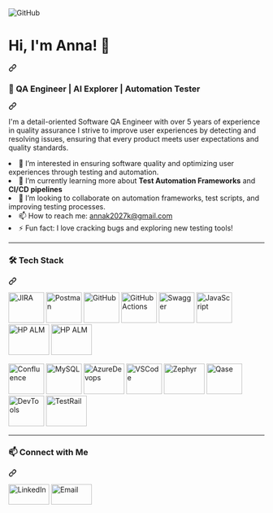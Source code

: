 
<img src="https://private-user-images.githubusercontent.com/146130391/375169117-9746c319-70a5-4d5b-9a50-db7ad170ba87.jpg?jwt=eyJhbGciOiJIUzI1NiIsInR5cCI6IkpXVCJ9.eyJpc3MiOiJnaXRodWIuY29tIiwiYXVkIjoicmF3LmdpdGh1YnVzZXJjb250ZW50LmNvbSIsImtleSI6ImtleTUiLCJleHAiOjE3NDA1OTc2MDAsIm5iZiI6MTc0MDU5NzMwMCwicGF0aCI6Ii8xNDYxMzAzOTEvMzc1MTY5MTE3LTk3NDZjMzE5LTcwYTUtNGQ1Yi05YTUwLWRiN2FkMTcwYmE4Ny5qcGc_WC1BbXotQWxnb3JpdGhtPUFXUzQtSE1BQy1TSEEyNTYmWC1BbXotQ3JlZGVudGlhbD1BS0lBVkNPRFlMU0E1M1BRSzRaQSUyRjIwMjUwMjI2JTJGdXMtZWFzdC0xJTJGczMlMkZhd3M0X3JlcXVlc3QmWC1BbXotRGF0ZT0yMDI1MDIyNlQxOTE1MDBaJlgtQW16LUV4cGlyZXM9MzAwJlgtQW16LVNpZ25hdHVyZT0xYWJmMzgyYjRjY2Q2MzA5ZWM4MzJjMmRjYmRhODlmMmU5MWE3Y2VmNTA0NjIyMzZhNjVmOTM1MTRiYThjYzJkJlgtQW16LVNpZ25lZEhlYWRlcnM9aG9zdCJ9.OoUb8F1-rg0Dn_kLpVWvLEpazT_kBlixuhVy36Hex-0" alt="GitHub" style="max-width: 100%;">


<h1 class="heading-element" dir="auto"> Hi, I'm Anna! 👋 </h1>
<a id="user-content--hi-im-anna" class="anchor" aria-label="Permalink: 👋 Hi, I'm Anna!" href="#-hi-im-anna"><svg class="octicon octicon-link" viewBox="0 0 16 16" version="1.1" width="16" height="16" aria-hidden="true"><path d="m7.775 3.275 1.25-1.25a3.5 3.5 0 1 1 4.95 4.95l-2.5 2.5a3.5 3.5 0 0 1-4.95 0 .751.751 0 0 1 .018-1.042.751.751 0 0 1 1.042-.018 1.998 1.998 0 0 0 2.83 0l2.5-2.5a2.002 2.002 0 0 0-2.83-2.83l-1.25 1.25a.751.751 0 0 1-1.042-.018.751.751 0 0 1-.018-1.042Zm-4.69 9.64a1.998 1.998 0 0 0 2.83 0l1.25-1.25a.751.751 0 0 1 1.042.018.751.751 0 0 1 .018 1.042l-1.25 1.25a3.5 3.5 0 1 1-4.95-4.95l2.5-2.5a3.5 3.5 0 0 1 4.95 0 .751.751 0 0 1-.018 1.042.751.751 0 0 1-1.042.018 1.998 1.998 0 0 0-2.83 0l-2.5 2.5a1.998 1.998 0 0 0 0 2.83Z"></path></svg></a>


<h3 class="heading-element" dir="auto"> 🤖 QA Engineer | AI Explorer | Automation Tester</h3>
<a id="user-content--qa-engineer--python-enthusiast--automation-tester" class="anchor" aria-label="Permalink: 🤖 QA Engineer | AI Explorer | Automation Tester" href="#-qa-engineer--ai-enthusiast--automation-tester"><svg class="octicon octicon-link" viewBox="0 0 16 16" version="1.1" width="16" height="16" aria-hidden="true"><path d="m7.775 3.275 1.25-1.25a3.5 3.5 0 1 1 4.95 4.95l-2.5 2.5a3.5 3.5 0 0 1-4.95 0 .751.751 0 0 1 .018-1.042.751.751 0 0 1 1.042-.018 1.998 1.998 0 0 0 2.83 0l2.5-2.5a2.002 2.002 0 0 0-2.83-2.83l-1.25 1.25a.751.751 0 0 1-1.042-.018.751.751 0 0 1-.018-1.042Zm-4.69 9.64a1.998 1.998 0 0 0 2.83 0l1.25-1.25a.751.751 0 0 1 1.042.018.751.751 0 0 1 .018 1.042l-1.25 1.25a3.5 3.5 0 1 1-4.95-4.95l2.5-2.5a3.5 3.5 0 0 1 4.95 0 .751.751 0 0 1-.018 1.042.751.751 0 0 1-1.042.018 1.998 1.998 0 0 0-2.83 0l-2.5 2.5a1.998 1.998 0 0 0 0 2.83Z"></path></svg></a>
<p dir="auto"> I'm a detail-oriented Software QA Engineer with over 5 years of experience in quality assurance I strive to improve user experiences by detecting and resolving issues, ensuring that every product meets user expectations and quality standards. 
</p>



<li> 👀 I’m interested in ensuring software quality and optimizing user experiences through testing and automation.</li>
<li> 🌱 I’m currently learning more about <strong>Test Automation Frameworks</strong> and <strong>CI/CD pipelines</strong></li>
<li> 💞️ I’m looking to collaborate on automation frameworks, test scripts, and improving testing processes.</li>
<li> 📫 How to reach me: <a href="mailto:annak2027k@gmail.com">annak2027k@gmail.com</a></li>
<li> ⚡ Fun fact: I love cracking bugs and exploring new testing tools!</li>

<hr>


<div class="markdown-heading" dir="auto"><h3 class="heading-element" dir="auto">🛠️ Tech Stack</h3><a id="user-content--tech-stack" class="anchor" aria-label="Permalink: 🛠️ Tech Stack" href="#-tech-stack"><svg class="octicon octicon-link" viewBox="0 0 16 16" version="1.1" width="16" height="16" aria-hidden="true"><path d="m7.775 3.275 1.25-1.25a3.5 3.5 0 1 1 4.95 4.95l-2.5 2.5a3.5 3.5 0 0 1-4.95 0 .751.751 0 0 1 .018-1.042.751.751 0 0 1 1.042-.018 1.998 1.998 0 0 0 2.83 0l2.5-2.5a2.002 2.002 0 0 0-2.83-2.83l-1.25 1.25a.751.751 0 0 1-1.042-.018.751.751 0 0 1-.018-1.042Zm-4.69 9.64a1.998 1.998 0 0 0 2.83 0l1.25-1.25a.751.751 0 0 1 1.042.018.751.751 0 0 1 .018 1.042l-1.25 1.25a3.5 3.5 0 1 1-4.95-4.95l2.5-2.5a3.5 3.5 0 0 1 4.95 0 .751.751 0 0 1-.018 1.042.751.751 0 0 1-1.042.018 1.998 1.998 0 0 0-2.83 0l-2.5 2.5a1.998 1.998 0 0 0 0 2.83Z"></path></svg></a></div>


<a target="_blank" rel="noopener noreferrer nofollow" href="https://camo.githubusercontent.com/77bba758f3422181c7622faa41e167e9c0f8fec4e23dbcec7a8ab1dbb1a99515/68747470733a2f2f696d672e736869656c64732e696f2f62616467652f4a4952412d3030353243433f7374796c653d666f722d7468652d6261646765266c6f676f3d6a697261266c6f676f436f6c6f723d7768697465"><img src="https://camo.githubusercontent.com/77bba758f3422181c7622faa41e167e9c0f8fec4e23dbcec7a8ab1dbb1a99515/68747470733a2f2f696d672e736869656c64732e696f2f62616467652f4a4952412d3030353243433f7374796c653d666f722d7468652d6261646765266c6f676f3d6a697261266c6f676f436f6c6f723d7768697465" alt="JIRA" data-canonical-src="https://img.shields.io/badge/JIRA-0052CC?style=for-the-badge&amp;logo=jira&amp;logoColor=white" width="70" height="60"></a>
<a target="_blank" rel="noopener noreferrer nofollow" href="https://camo.githubusercontent.com/cf06fedcca8eedc2ebcf41a87c79ae200b8e7f79b65a9c2dcd833d1990bd3290/68747470733a2f2f696d672e736869656c64732e696f2f62616467652f506f73746d616e2d4646364333373f7374796c653d666f722d7468652d6261646765266c6f676f3d706f73746d616e266c6f676f436f6c6f723d7768697465"><img src="https://camo.githubusercontent.com/cf06fedcca8eedc2ebcf41a87c79ae200b8e7f79b65a9c2dcd833d1990bd3290/68747470733a2f2f696d672e736869656c64732e696f2f62616467652f506f73746d616e2d4646364333373f7374796c653d666f722d7468652d6261646765266c6f676f3d706f73746d616e266c6f676f436f6c6f723d7768697465" alt="Postman" data-canonical-src="https://img.shields.io/badge/Postman-FF6C37?style=for-the-badge&amp;logo=postman&amp;logoColor=white" width="70" height="60"></a>
<a target="_blank" rel="noopener noreferrer nofollow" href="[436f6c6f723d7768697465](https://blogger.googleusercontent.com/img/b/R29vZ2xl/AVvXsEhI_aTdjC0Xh2I3Kx8HLFmLtdFKe-clmFR0Veiq4a1rh01Y-5KltuiSB4hudo6is1d5OgAs_aaLjem8Ww7lRr59cVUlbRuXd9p_6r_OeNeXtY3YCevyYwNSLbNoOHqsZyGza7jBn95U5-0NBB9h9p0pJAcWCpAjW7efneawHjkD3g8as2g2zuDruFzf5To/s0-rw/GitHub%20Logo%202013.png)"><img src="https://blogger.googleusercontent.com/img/b/R29vZ2xl/AVvXsEhI_aTdjC0Xh2I3Kx8HLFmLtdFKe-clmFR0Veiq4a1rh01Y-5KltuiSB4hudo6is1d5OgAs_aaLjem8Ww7lRr59cVUlbRuXd9p_6r_OeNeXtY3YCevyYwNSLbNoOHqsZyGza7jBn95U5-0NBB9h9p0pJAcWCpAjW7efneawHjkD3g8as2g2zuDruFzf5To/s0-rw/GitHub%20Logo%202013.png" alt="GitHub" data-canonical-src="https://img.shields.io/badge/GitHub-181717?style=for-the-badge&amp;logo=github&amp;logoColor=white" width="70" height="60"></a>
<a target="_blank" rel="noopener noreferrer nofollow" href="https://miro.medium.com/v2/resize:fit:1358/format:webp/1*_7mJjD1resPodxT7agk16w.png"><img src="https://miro.medium.com/v2/resize:fit:1358/format:webp/1*_7mJjD1resPodxT7agk16w.png" alt="GitHubActions" data-canonical-src="https://img.shields.io/badge/GitHub-181717?style=for-the-badge&amp;logo=github&amp;logoColor=white" width="70" height="60"></a>
<a target="_blank" rel="noopener noreferrer nofollow" href="https://cavedweller92.wordpress.com/wp-content/uploads/2019/07/swagger-logo-horizontal.png?w=600"><img src="https://cavedweller92.wordpress.com/wp-content/uploads/2019/07/swagger-logo-horizontal.png?w=600" alt="Swagger" data-canonical-src="https://img.shields.io/badge/GitHub-181717?style=for-the-badge&amp;logo=github&amp;logoColor=white" width="70" height="60"></a>
<a target="_blank" rel="noopener noreferrer nofollow" href="https://encrypted-tbn0.gstatic.com/images?q=tbn:ANd9GcTB2g0jer5Zt4HPVXkhfK47mmQ-qDzEwVWg1p7z5vhGt_iMoa6QXwHDAOhCViEoVC65pd4&usqp=CAU)"><img src="https://encrypted-tbn0.gstatic.com/images?q=tbn:ANd9GcRjhJlTMKGEP32O9dXs3Laz-XYbL5gynMI08A&s" alt="JavaScript" data-canonical-src="https://encrypted-tbn0.gstatic.com/images?q=tbn:ANd9GcRjhJlTMKGEP32O9dXs3Laz-XYbL5gynMI08A&s" width="70" height="60"></a>
<a target="_blank" rel="noopener noreferrer nofollow" href="https://encrypted-tbn0.gstatic.com/images?q=tbn:ANd9GcTSO66H9_K9uLbVXciWIeqJemj2ClUUdDpani74RtQRiUGMEr2Kk1WBlYTUW2aYqN3KiSU&usqp=CAU"><img src="https://encrypted-tbn0.gstatic.com/images?q=tbn:ANd9GcTSO66H9_K9uLbVXciWIeqJemj2ClUUdDpani74RtQRiUGMEr2Kk1WBlYTUW2aYqN3KiSU&usqp=CAU)" alt="HP ALM" data-canonical-src="[e&amp;logo=git&amp;logoColor=white](https://encrypted-tbn0.gstatic.com/images?q=tbn:ANd9GcTSO66H9_K9uLbVXciWIeqJemj2ClUUdDpani74RtQRiUGMEr2Kk1WBlYTUW2aYqN3KiSU&usqp=CAU)" width="80" height="60"></a>
<a target="_blank" rel="noopener noreferrer nofollow" href="https://encrypted-tbn0.gstatic.com/images?q=tbn:ANd9GcT7QNRD58OdpdN-4L9PFtuhUzvkFwQLo76HlA&s"><img src="https://encrypted-tbn0.gstatic.com/images?q=tbn:ANd9GcT7QNRD58OdpdN-4L9PFtuhUzvkFwQLo76HlA&s)" alt="HP ALM" data-canonical-src="[e&amp;logo=git&amp;logoColor=white](https://encrypted-tbn0.gstatic.com/images?q=tbn:ANd9GcTSO66H9_K9uLbVXciWIeqJemj2ClUUdDpani74RtQRiUGMEr2Kk1WBlYTUW2aYqN3KiSU&usqp=CAU)" width="80" height="60"></a>

<a target="_blank" rel="noopener noreferrer nofollow" href="https://tse2.mm.bing.net/th?id=OIP.ptEQfiSvOfPCxTOUHIkDWQHaEK&pid=Api&P=0&h=220"><img src="https://tse2.mm.bing.net/th?id=OIP.ptEQfiSvOfPCxTOUHIkDWQHaEK&pid=Api&P=0&h=220" alt="Confluence" data-canonical-src="https://img.shields.io/badge/Confluence-172B4D?style=for-the-badge&amp;logo=confluence&amp;logoColor=white" width="70" height="60"></a>
<a target="_blank" rel="noopener noreferrer nofollow" href="https://camo.githubusercontent.com/0e7b526d88d84770a3a40f05841e2f550d835c9de6ac4f65a5227cd9e64beefb/68747470733a2f2f696d672e736869656c64732e696f2f62616467652f4d7953514c2d3434373941313f7374796c653d666f722d7468652d6261646765266c6f676f3d6d7973716c266c6f676f436f6c6f723d7768697465"><img src="https://camo.githubusercontent.com/0e7b526d88d84770a3a40f05841e2f550d835c9de6ac4f65a5227cd9e64beefb/68747470733a2f2f696d672e736869656c64732e696f2f62616467652f4d7953514c2d3434373941313f7374796c653d666f722d7468652d6261646765266c6f676f3d6d7973716c266c6f676f436f6c6f723d7768697465" alt="MySQL" data-canonical-src="https://img.shields.io/badge/MySQL-4479A1?style=for-the-badge&amp;logo=mysql&amp;logoColor=white" width="70" height="60"></a>
<a target="_blank" rel="noopener noreferrer nofollow" href="https://encrypted-tbn0.gstatic.com/images?q=tbn:ANd9GcTB2g0jer5Zt4HPVXkhfK47mmQ-qDzEwVWg1p7z5vhGt_iMoa6QXwHDAOhCViEoVC65pd4&usqp=CAU)"><img src="https://encrypted-tbn0.gstatic.com/images?q=tbn:ANd9GcTB2g0jer5Zt4HPVXkhfK47mmQ-qDzEwVWg1p7z5vhGt_iMoa6QXwHDAOhCViEoVC65pd4&usqp=CAU" alt="AzureDevops" data-canonical-src="https://img.shields.io/badge/MySQL-4479A1?style=for-the-badge&amp;logo=mysql&amp;logoColor=white" width="80" height="60"></a>
<a target="_blank" rel="noopener noreferrer nofollow" href="https://encrypted-tbn0.gstatic.com/images?q=tbn:ANd9GcQaAd_8Gq2FdJOlqgkuJgp7wvk0jjBH5-tUDA&s"><img src="https://encrypted-tbn0.gstatic.com/images?q=tbn:ANd9GcQaAd_8Gq2FdJOlqgkuJgp7wvk0jjBH5-tUDA&s" alt="VSCode" data-canonical-src="https://img.shields.io/badge/MySQL-4479A1?style=for-the-badge&amp;logo=mysql&amp;logoColor=white" width="70" height="60"></a>
<a target="_blank" rel="noopener noreferrer nofollow" href="https://encrypted-tbn0.gstatic.com/images?q=tbn:ANd9GcTkbP4RkjzRY4lPuPn8RXVvOzwYApuqNC7yj7DvD7uJ3s1CFh_Y9DbyF2kp5QtRwVGjqJA&usqp=CAU"><img src="https://encrypted-tbn0.gstatic.com/images?q=tbn:ANd9GcTkbP4RkjzRY4lPuPn8RXVvOzwYApuqNC7yj7DvD7uJ3s1CFh_Y9DbyF2kp5QtRwVGjqJA&usqp=CAU" alt="Zephyr" data-canonical-src="https://img.shields.io/badge/MySQL-4479A1?style=for-the-badge&amp;logo=mysql&amp;logoColor=white" width="80" height="60"></a>
<a target="_blank" rel="noopener noreferrer nofollow" href="https://s3.eu-west-1.amazonaws.com/matrix.assets/h6cc1s6rsj6ulaeir47yjawd8jds"><img src="https://s3.eu-west-1.amazonaws.com/matrix.assets/h6cc1s6rsj6ulaeir47yjawd8jds" alt="Qase" data-canonical-src="https://img.shields.io/badge/DevTools-FF6C37?style=for-the-badge&amp;logo=googlechrome&amp;logoColor=white" width="70" height="60"></a>
<a target="_blank" rel="noopener noreferrer nofollow" href="https://camo.githubusercontent.com/a2b1187b5e57fef4222b0a8e8fdea66b78cc478c42a37ede16b1acce87eab53d/68747470733a2f2f696d672e736869656c64732e696f2f62616467652f446576546f6f6c732d4646364333373f7374796c653d666f722d7468652d6261646765266c6f676f3d676f6f676c656368726f6d65266c6f676f436f6c6f723d7768697465"><img src="https://camo.githubusercontent.com/a2b1187b5e57fef4222b0a8e8fdea66b78cc478c42a37ede16b1acce87eab53d/68747470733a2f2f696d672e736869656c64732e696f2f62616467652f446576546f6f6c732d4646364333373f7374796c653d666f722d7468652d6261646765266c6f676f3d676f6f676c656368726f6d65266c6f676f436f6c6f723d7768697465" alt="DevTools" data-canonical-src="https://img.shields.io/badge/DevTools-FF6C37?style=for-the-badge&amp;logo=googlechrome&amp;logoColor=white" width="70" height="60"></a>
<a target="_blank" rel="noopener noreferrer nofollow" href="https://encrypted-tbn0.gstatic.com/images?q=tbn:ANd9GcSWUfFjeBfyMYf8n9cBtDRaQDG4tM0tmiXBEQ&s"><img src="https://encrypted-tbn0.gstatic.com/images?q=tbn:ANd9GcSWUfFjeBfyMYf8n9cBtDRaQDG4tM0tmiXBEQ&s" alt="TestRail" data-canonical-src="https://img.shields.io/badge/TestRail-009688?style=for-the-badge&amp;logo=&amp;logoColor=white" width="80" height="60"></a>

<hr>

<h3 class="heading-element" dir="auto">📫 Connect with Me</h3>
<a id="user-content--contact-me" class="anchor" aria-label="Permalink: 📫 Contact Me" href="#-contact-me"><svg class="octicon octicon-link" viewBox="0 0 16 16" version="1.1" width="16" height="16" aria-hidden="true"><path d="m7.775 3.275 1.25-1.25a3.5 3.5 0 1 1 4.95 4.95l-2.5 2.5a3.5 3.5 0 0 1-4.95 0 .751.751 0 0 1 .018-1.042.751.751 0 0 1 1.042-.018 1.998 1.998 0 0 0 2.83 0l2.5-2.5a2.002 2.002 0 0 0-2.83-2.83l-1.25 1.25a.751.751 0 0 1-1.042-.018.751.751 0 0 1-.018-1.042Zm-4.69 9.64a1.998 1.998 0 0 0 2.83 0l1.25-1.25a.751.751 0 0 1 1.042.018.751.751 0 0 1 .018 1.042l-1.25 1.25a3.5 3.5 0 1 1-4.95-4.95l2.5-2.5a3.5 3.5 0 0 1 4.95 0 .751.751 0 0 1-.018 1.042.751.751 0 0 1-1.042.018 1.998 1.998 0 0 0-2.83 0l-2.5 2.5a1.998 1.998 0 0 0 0 2.83Z"></path></svg></a>



<a href="https://www.linkedin.com/in/anna-kardon-108313336/" rel="nofollow"><img src="https://camo.githubusercontent.com/b38b096af756695c6acd839338fdf761a79e7282ab4b42b8d1fdd3f8c5d2ffa8/68747470733a2f2f696d672e736869656c64732e696f2f62616467652f4c696e6b6564496e2d3041363643323f7374796c653d666f722d7468652d6261646765266c6f676f3d6c696e6b6564696e266c6f676f436f6c6f723d7768697465" alt="LinkedIn" data-canonical-src="https://img.shields.io/badge/LinkedIn-0A66C2?style=for-the-badge&amp;logo=linkedin&amp;logoColor=white" width="80" height="40" ></a>
<a href="mailto:annak2027k@gmail.com"><img src="https://camo.githubusercontent.com/31ad9fb1c9eb1ff0cb02c27cf9b11751cc5862206a61f95ceb12c9c4d66cbd48/68747470733a2f2f696d672e736869656c64732e696f2f62616467652f456d61696c2d4431343833363f7374796c653d666f722d7468652d6261646765266c6f676f3d676d61696c266c6f676f436f6c6f723d7768697465" alt="Email" data-canonical-src="https://img.shields.io/badge/Email-D14836?style=for-the-badge&amp;logo=gmail&amp;logoColor=white" width="80" height="40"></a>



<!---
codeanna1/codeanna1 is a ✨ special ✨ repository because its `README.md` (this file) appears on your GitHub profile.
You can click the Preview link to take a look at your changes.
--->
